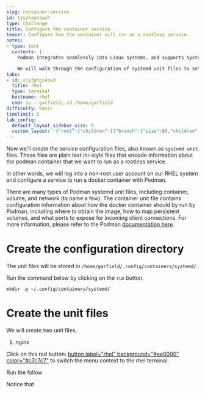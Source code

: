 ```yaml
---
slug: container-service
id: tyszkauozwch
type: challenge
title: Configure the container service
teaser: Configure how the container will run as a rootless service.
notes:
- type: text
  contents: |-
    Podman integrates seamlessly into Linux systems, and supports systemd. Linux commonly uses the systemd init system to manage local services such as web servers, container engines, network daemons, and all of their interdependencies.

    We will walk through the configuration of systemd unit files to set up an Apache web server container. Once the unit files are created, we'll start the container service which initiates the automatic download of a specified container image, and set up the persistent storage to store the data to serve a web page.
tabs:
- id: xjy3ghgj4zw3
  title: rhel
  type: terminal
  hostname: rhel
  cmd: su - garfield; cd /home/garfield
difficulty: basic
timelimit: 0
lab_config:
  default_layout_sidebar_size: 0
  custom_layout: '{"root":{"children":[{"branch":{"size":65,"children":[{"leaf":{"tabs":["xjy3ghgj4zw3"],"activeTabId":"xjy3ghgj4zw3","size":48}},{"leaf":{"tabs":["g9vyfwpwvl7p"],"activeTabId":"g9vyfwpwvl7p","size":48}}]}},{"leaf":{"tabs":["assignment"],"activeTabId":"assignment","size":33}}],"orientation":"Horizontal"}}'
---
```

Now we'll create the service configuration files, also known as `systemd unit` files. These files are plain text ini-style files that encode information about the podman container that we want to run as a rootless service.

In other words, we will log into a non-root user account on our RHEL system and configure a service to run a docker container with Podman.

There are many types of Podman systemd unit files, including container, volume, and network (to name a few). The container unit file contains configuration information about how the docker container should by run by Podman, including where to obtain the image, how to map persistent volumes, and what ports to expose for incoming client connections. For more information, please refer to the Podman [documentation here](https://docs.podman.io/en/latest/markdown/podman-systemd.unit.5.html).

Create the configuration directory
===
The unit files will be stored in `/home/garfield/.config/containers/systemd/`.

Run the command below by clicking on the `run` button.

```bash,run
mkdir -p ~/.config/containers/systemd/
```

Create the unit files
===
We will create two unit files.
1) nginx

Click on this red button: [button label="rhel" background="#ee0000" color="#c7c7c7"](tab-0) to switch the menu context to the rhel terminal.

Run the follow

Notice that



